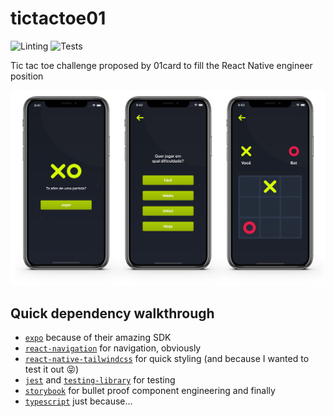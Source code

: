 # tictactoe01

![Linting](https://github.com/renanmav/tictactoe01/workflows/Linting/badge.svg)
![Tests](https://github.com/renanmav/tictactoe01/workflows/Tests/badge.svg)

Tic tac toe challenge proposed by 01card to fill the React Native engineer position

![preview](./assets/preview.png)

## Quick dependency walkthrough

- [`expo`](https://github.com/expo/expo) because of their amazing SDK
- [`react-navigation`]() for navigation, obviously
- [`react-native-tailwindcss`](https://github.com/TVke/react-native-tailwindcss) for quick styling (and because I wanted to test it out 😝)
- [`jest`](https://github.com/facebook/jest) and [`testing-library`](https://github.com/testing-library/native-testing-library) for testing
- [`storybook`](https://github.com/storybookjs/storybook) for bullet proof component engineering and finally
- [`typescript`](https://github.com/microsoft/TypeScript) just because... 
